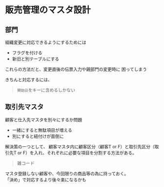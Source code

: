 # 販売管理のマスタ設計

## 部門

組織変更に対応できるようにするためには

- フラグを付ける
- 新旧と別テーブルにする

これらの方法だと、変更直後の伝票入力や親部門の変更時に
困ってしまう

きちんと対応するには、

>`開始日`をキーに含めるしかない

## 取引先マスタ

顧客と仕入先マスタを別々にするか問題
- 一緒にすると無駄項目が増える
- 別にすると紐付けが面倒に

解決策の一つとして、
顧客マスタ内に顧客区分（顧客T or F）と取引先区分（取引先T or F）を入れ、それぞれに必要な項目を分割する方法がある。

>雑コード

マスタ登録しない顧客や、今回限りの商品等の為に持っておく。  
「決め」で対応するより後々楽になるかも
